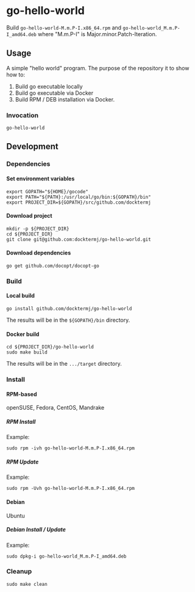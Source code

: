 # go-hello-world

Build `go-hello-world-M.m.P-I.x86_64.rpm`
and   `go-hello-world_M.m.P-I_amd64.deb`
where "M.m.P-I" is Major.minor.Patch-Iteration.

## Usage

A simple "hello world" program.
The purpose of the repository it to show how to:

1. Build go executable locally
1. Build go executable via Docker
1. Build RPM / DEB installation via Docker.

### Invocation

```console
go-hello-world
```

## Development

### Dependencies

#### Set environment variables

```console
export GOPATH="${HOME}/gocode"
export PATH="${PATH}:/usr/local/go/bin:${GOPATH}/bin"
export PROJECT_DIR=${GOPATH}/src/github.com/docktermj
```

#### Download project

```console
mkdir -p ${PROJECT_DIR}
cd ${PROJECT_DIR}
git clone git@github.com:docktermj/go-hello-world.git
```

#### Download dependencies

```console
go get github.com/docopt/docopt-go
```

### Build

#### Local build

```console
go install github.com/docktermj/go-hello-world
```

The results will be in the `${GOPATH}/bin` directory.

#### Docker build

```console
cd ${PROJECT_DIR}/go-hello-world
sudo make build
```

The results will be in the `.../target` directory.

### Install

#### RPM-based

openSUSE, Fedora, CentOS, Mandrake

##### RPM Install

Example:

```console
sudo rpm -ivh go-hello-world-M.m.P-I.x86_64.rpm
```

##### RPM Update

Example: 

```console
sudo rpm -Uvh go-hello-world-M.m.P-I.x86_64.rpm
```

#### Debian

Ubuntu

##### Debian Install / Update

Example:

```console
sudo dpkg-i go-hello-world_M.m.P-I_amd64.deb
```

### Cleanup

```console
sudo make clean
```

